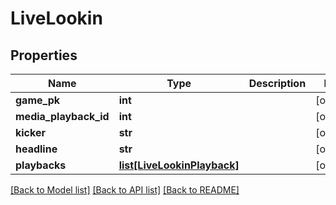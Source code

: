 # LiveLookin

## Properties
Name | Type | Description | Notes
------------ | ------------- | ------------- | -------------
**game_pk** | **int** |  | [optional] 
**media_playback_id** | **int** |  | [optional] 
**kicker** | **str** |  | [optional] 
**headline** | **str** |  | [optional] 
**playbacks** | [**list[LiveLookinPlayback]**](LiveLookinPlayback.md) |  | [optional] 

[[Back to Model list]](../README.md#documentation-for-models) [[Back to API list]](../README.md#documentation-for-api-endpoints) [[Back to README]](../README.md)

